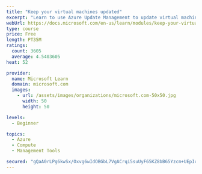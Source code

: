 ```yaml
---
title: "Keep your virtual machines updated"
excerpt: "Learn to use Azure Update Management to update virtual machines, verify agent connectivity, and use Azure Log Analytics in your cloud environment."
webUrl: https://docs.microsoft.com/en-us/learn/modules/keep-your-virtual-machines-updated/
type: course
price: Free
length: PT35M
ratings:
  count: 3605
  average: 4.5403605
heat: 52

provider:
  name: Microsoft Learn
  domain: microsoft.com
  images:
    - url: /assets/images/organizations/microsoft.com-50x50.jpg
      width: 50
      height: 50

levels:
  - Beginner

topics:
  - Azure
  - Compute
  - Management Tools

secured: "gQaA0rLPg6kwSx/Oxvg6wIdOBGbL7VgACrqi5suUyF65KZ8bB65Yzcm+UEpIoPMzpMk4zzC6AU6HOdvUtWIE95MxsRzslCkK9Sl5E3yRafPlvjaIMvgMDEmOrEIzIyDghPX5ZtNs7Vg9RRoEVRl6ShGEPORJOeDEHiuEhmiAw0VIeHCqhhqRIj0IVxn83jvlUcMpXJzSuO2u/hD09Ay/2ctJE/4+hsq8NL/fr0FCCxvuPPS/pWZLv1Hey5Jhdyq79VumAu0VplRiLLx1vvPxfIA18+kmjKi81KjnwoiKF2d7C9rcv3rFQyqOOS3eHJDNbN3BJDA9JnhMPO3zC8EqvN0h6zyBcDONz16IXndLmRynnUv0V7xahFwmzz2bUfsnqs4ZZMVXZUWtTt4NUnEFl7vyxaGvDirKURa92CTr90k=;+ffjntQVxz1MOQW3DSdOLQ=="
---
```


